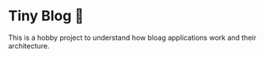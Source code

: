 # Tiny Blog 📃

This is a hobby project to understand how bloag applications work and their architecture.